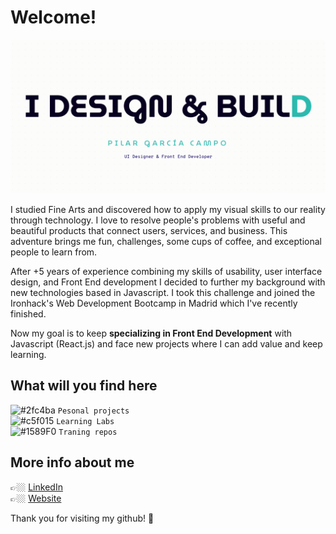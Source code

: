 # Welcome!

![Hi I'm UI Designer and Front End Developer](https://github.com/PiliGar/PiliGar/raw/master/video.gif)

I studied Fine Arts and discovered how to apply my visual skills to our reality through technology. I love to resolve people's problems with useful and beautiful products that connect users, services, and business. This adventure brings me fun, challenges, some cups of coffee, and exceptional people to learn from.

After +5 years of experience combining my skills of usability, user interface design, and Front End development I decided to further my background with new technologies based in Javascript. I took this challenge and joined the Ironhack's Web Development Bootcamp in Madrid which I've recently finished.

Now my goal is to keep **specializing in Front End Development** with Javascript (React.js) and face new projects where I can add value and keep learning.

## What will you find here

![#2fc4ba](https://via.placeholder.com/15/2fc4ba/000000?text=+) `Pesonal projects`
<br>
![#c5f015](https://via.placeholder.com/15/c5f015/000000?text=+) `Learning Labs`
<br>
![#1589F0](https://via.placeholder.com/15/1589F0/000000?text=+) `Traning repos`
<br>

## More info about me

👉🏼 [LinkedIn](https://www.linkedin.com/in/pilargarciacampo)
<br>
👉🏼 [Website](https://www.pilargarciacampo.com)
<br>

Thank you for visiting my github! 💜
